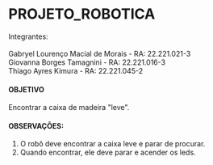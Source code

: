 # PROJETO_ROBOTICA

Integrantes:
<br>
<br>
Gabryel Lourenço Macial de Morais  - RA: 22.221.021-3
<br>
Giovanna Borges Tamagnini - RA: 22.221.016-3
<br>
Thiago Ayres Kimura - RA:  22.221.045-2

#### OBJETIVO

Encontrar a caixa de madeira "leve".

#### OBSERVAÇÕES:

1. O robô deve encontrar a caixa leve e parar de procurar.
2. Quando encontrar, ele deve parar e acender os leds.
